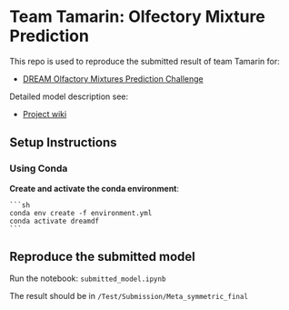 # Team Tamarin: Olfectory Mixture Prediction

This repo is used to reproduce the submitted result of team Tamarin for:
- [DREAM Olfactory Mixtures Prediction Challenge](https://www.synapse.org/Synapse:syn53470621/wiki/627282)

Detailed model description see:
- [Project wiki](https://www.synapse.org/Synapse:syn61846935/wiki/629226)

## Setup Instructions

### Using Conda

**Create and activate the conda environment**:

    ```sh
    conda env create -f environment.yml
    conda activate dreamdf
    ```

## Reproduce the submitted model

Run the notebook: `submitted_model.ipynb`

The result should be in `/Test/Submission/Meta_symmetric_final`